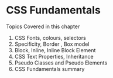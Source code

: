 # CSS Fundamentals

Topics Covered in this chapter
1. CSS Fonts, colours, selectors
2. Specificity, Border , Box model 
3. Block, Inline, Inline Block Element
4. CSS Text Properties, Inheritance
5. Pseudo Classes and Pseudo Elements
6. CSS Fundamentals summary
